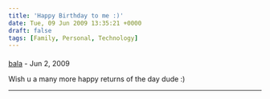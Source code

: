 ```yaml
---
title: 'Happy Birthday to me :)'
date: Tue, 09 Jun 2009 13:35:21 +0000
draft: false
tags: [Family, Personal, Technology]
---
```



#### 
[bala](http://balamuthu.wordpress.com "enteritzworld@yahoo.com") - <time datetime="2009-06-09 10:16:58">Jun 2, 2009</time>

Wish u a many more happy returns of the day dude :)
<hr />
